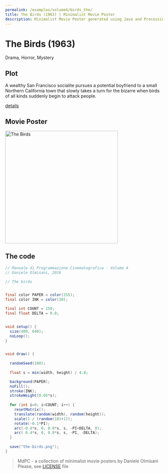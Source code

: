 ```yaml
---
permalink: /examples/volume4/birds_the/
title: The Birds (1963) | Minimalist Movie Poster
description: Minimalist Movie Poster generated using Java and Processing.
---
```


# The Birds (1963)

Drama, Horror, Mystery

## Plot
A wealthy San Francisco socialite pursues a potential boyfriend to a small Northern California town that slowly takes a turn for the bizarre when birds of all kinds suddenly begin to attack people.

[details](https://www.imdb.com/title/tt0056869/)

## Movie Poster
<img src="the-birds.png"  width="360px" title="The Birds">


## The code
```java
// Manuale di Programmazione Cinematografica - Volume 4
// Daniele Olmisani, 2016

// The birds


final color PAPER = color(255);
final color INK = color(30);

final int COUNT = 150;
final float DELTA = 0.8;


void setup() {
  size(480, 640);
  noLoop();
}


void draw() {
  
  randomSeed(100);
  
  float s = min(width, height) / 4.8;

  background(PAPER);
  noFill();
  stroke(INK);
  strokeWeight(0.05*s);
  
  for (int i=0; i<COUNT; i++) {
    resetMatrix();
    translate(random(width), random(height));
    scale(1 / (random(10)+1));
    rotate(-0.1*PI);
    arc(-0.4*s, 0, 0.8*s, s, -PI+DELTA, 0);
    arc( 0.4*s, 0, 0.8*s, s, -PI, -DELTA);
  }
  
  save("the-birds.png");
}
```

> MdPC - a collection of minimalist movie posters
> by Daniele Olmisani
> Please, see [LICENSE](../../../LICENSE) file
